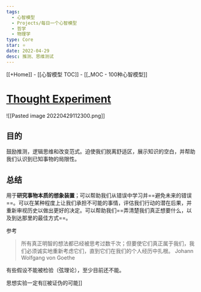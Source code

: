 ```yaml
---
tags:
  - 心智模型
  - Projects/每日一个心智模型
  - 哲学
  - 物理学
type: Core
star: ⭐
date: 2022-04-29
desc: 推测、思维测试
---
```

[[+Home]] - [[心智模型 TOC]] - [[_MOC - 100种心智模型]]


# **[Thought Experiment](https://fs.blog/2017/06/thought-experiment-how-einstein-solved-difficult-problems/)**


![[Pasted image 20220429112300.png]]

## 目的
鼓励推测，逻辑思维和改变范式。迫使我们脱离舒适区，展示知识的空白，并帮助我们认识到已知事物的局限性。




## 总结
用于**研究事物本质的想象装置**；可以帮助我们从错误中学习并==避免未来的错误==。可以在某种程度上让我们承担不可能的事情，评估我们行动的潜在后果，并重新审视历史以做出更好的决定。可以帮助我们==弄清楚我们真正想要什么，以及到达那里的最佳方式==。


参考
>所有真正明智的想法都已经被思考过数千次；但要使它们真正属于我们，我们必须诚实地重新考虑它们，直到它们在我们的个人经历中扎根。
>Johann Wolfgang von Goethe

有些假设不能被检验（弦理论），至少目前还不能。

思想实验一定有[[被证伪的可能]]